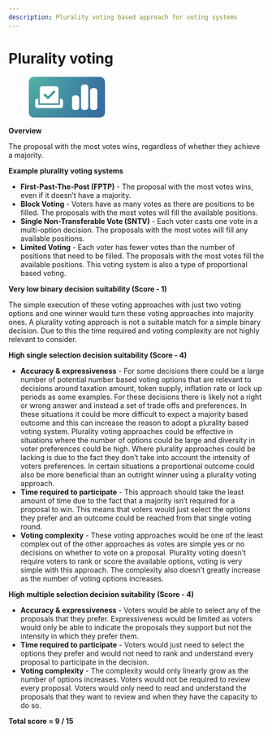 ```yaml
---
description: Plurality voting based approach for voting systems
---
```


# Plurality voting

<div align="left"><figure><img src="../../.gitbook/assets/plurality-voting.png" alt="" width="150"><figcaption></figcaption></figure></div>

**Overview**

The proposal with the most votes wins, regardless of whether they achieve a majority.



**Example plurality voting systems**

* **First-Past-The-Post (FPTP)** - The proposal with the most votes wins, even if it doesn’t have a majority.
* **Block Voting** - Voters have as many votes as there are positions to be filled. The proposals with the most votes will fill the available positions.
* **Single Non-Transferable Vote (SNTV)** - Each voter casts one vote in a multi-option decision. The proposals with the most votes will fill any available positions.
* **Limited Voting** - Each voter has fewer votes than the number of positions that need to be filled. The proposals with the most votes fill the available positions. This voting system is also a type of proportional based voting.



**Very low binary decision suitability (Score - 1)**

The simple execution of these voting approaches with just two voting options and one winner would turn these voting approaches into majority ones. A plurality voting approach is not a suitable match for a simple binary decision. Due to this the time required and voting complexity are not highly relevant to consider.



**High single selection decision suitability (Score - 4)**

* **Accuracy & expressiveness** - For some decisions there could be a large number of potential number based voting options that are relevant to decisions around taxation amount, token supply, inflation rate or lock up periods as some examples. For these decisions there is likely not a right or wrong answer and instead a set of trade offs and preferences. In these situations it could be more difficult to expect a majority based outcome and this can increase the reason to adopt a plurality based voting system. Plurality voting approaches could be effective in situations where the number of options could be large and diversity in voter preferences could be high. Where plurality approaches could be lacking is due to the fact they don’t take into account the intensity of voters preferences. In certain situations a proportional outcome could also be more beneficial than an outright winner using a plurality voting approach.
* **Time required to participate** - This approach should take the least amount of time due to the fact that a majority isn’t required for a proposal to win. This means that voters would just select the options they prefer and an outcome could be reached from that single voting round.
* **Voting complexity** - These voting approaches would be one of the least complex out of the other approaches as votes are simple yes or no decisions on whether to vote on a proposal. Plurality voting doesn’t require voters to rank or score the available options, voting is very simple with this approach. The complexity also doesn’t greatly increase as the number of voting options increases.



**High multiple selection decision suitability (Score - 4)**

* **Accuracy & expressiveness** - Voters would be able to select any of the proposals that they prefer. Expressiveness would be limited as voters would only be able to indicate the proposals they support but not the intensity in which they prefer them.
* **Time required to participate** - Voters would just need to select the options they prefer and would not need to rank and understand every proposal to participate in the decision.
* **Voting complexity** - The complexity would only linearly grow as the number of options increases. Voters would not be required to review every proposal. Voters would only need to read and understand the proposals that they want to review and when they have the capacity to do so.



**Total score = 9 / 15**
